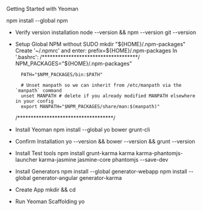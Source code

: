 Getting Started with Yeoman

npm install --global npm

* Verify version installation
	node --version && npm --version
	git --version

* Setup Global NPM without SUDO 
	mkdir "${HOME}/.npm-packages"
	Create '~/.npmrc' and enter: prefix=${HOME}/.npm-packages
	In '.bashrc':
	/************************************/
		NPM_PACKAGES="${HOME}/.npm-packages"

		PATH="$NPM_PACKAGES/bin:$PATH"

		# Unset manpath so we can inherit from /etc/manpath via the `manpath` command
		unset MANPATH # delete if you already modified MANPATH elsewhere in your config
		export MANPATH="$NPM_PACKAGES/share/man:$(manpath)"
	/************************************/
* Install Yeoman
	npm install --global yo bower grunt-cli

* Confirm Installation
	yo --version && bower --version && grunt --version

* Install Test tools
	npm install grunt-karma karma karma-phantomjs-launcher karma-jasmine jasmine-core phantomjs --save-dev

* Install Generators
	npm install --global generator-webapp
	npm install --global generator-angular generator-karma

* Create App
	mkdir <appName> && cd <appName>

* Run Yeoman Scaffolding
	yo
